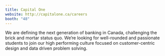 ```yaml
---
title: Capital One
website: http://capitalone.ca/careers
booth: "48"
---
```


We are defining the next generation of banking in Canada, challenging the brick and mortar status quo. We’re looking for well-rounded and passionate students to join our high performing culture focused on customer-centric design and data driven problem solving.
